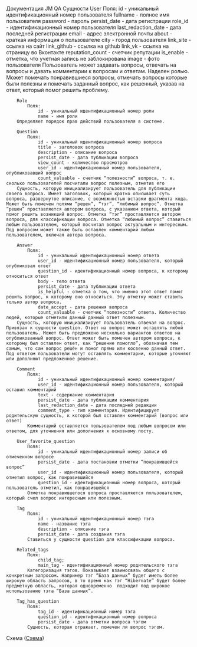 Документация JM QA
    Сущности
        User
            Поля:
                id - уникальный идентификационный номер пользователя
                fullname - полное имя пользователя
                password - пароль
                persist_date - дата регистрации
                role_id - идентификационный номер пользователя
                last_redaction_date - дата последней регистрации
                email - адрес электронной почты
                about - краткая информация о пользователе
                city - город пользователя
                link_site - ссылка на сайт
                link_github - ссылка на github
                link_vk - ссылка на страницу во Вконтакте
                reputation_count - счетчик репутации
                is_enable - отметка, что учетная запись не заблокирована
                image - фото пользователя
        Пользователь может задавать вопросы, отвечать на вопросы и давать комментарии к вопросам и ответам. Наделен ролью. Может помечать понравившиеся вопросы, отмечать вопросы которые были полезны и помечать заданный вопрос, как решенный, указав на ответ, который помог решить проблему.
        
        Role
            Поля:
                id - уникальный идентификационный номер роли
                name - имя роли
        Определяет порядок прав действий пользователя в системе.
    
        Question
            Поля:
                id - уникальный идентификационный номер вопроса
                title - заголовок вопроса
                description - описание вопроса
                persist_date - дата публикации вопроса
                view_count - количество просмотров
                user_id - идентификационный номер пользователя, опубликовавший вопрос
                count_valuable - счетчик “полезности” вопроса, т. е. сколько пользователей посчитали вопрос полезным, отметив его
        Сущность, которую инициализирует пользователь для публикации своего вопроса. Имеет заголовок, который кратко описывает суть вопроса, развернутое описание, с возможностью вставки фрагмента кода. Может быть помечен полями “решен”, “тэг”, “любимый вопрос”. Отметка “решен” проставляется автором вопроса, с указанием ответа, который помог решить возникший вопрос. Отметка “тэг” проставляется автором вопроса, для классификации вопроса. Отметка “любимый вопрос” ставиться любым пользователем, который посчитал вопрос актуальным и интересным. Под вопросом может также быть оставлен комментарий любым пользователем, включая автора вопроса.

        Answer
            Поля:
                id - уникальный идентификационный номер ответа
                user_id - идентификационный номер пользователя, который опубликовал ответ
                question_id - идентификационный номер вопроса, к которому относиться ответ
                body - тело ответа
                persist_date - дата публикации ответа
                is_helpful - отметка о том, что именно этот ответ помог решить вопрос, к которому оно относиться. Эту отметку может ставить только автор вопроса. 
                date_accept - дата решения вопроса
                count_valuable - счетчик “полезности” ответа. Количество людей, которые отметили данный данный ответ полезным.
        Сущность, которую инициализирует пользователь отвечая на вопрос. Привязан к сущности question. Ответ на вопрос может оставлять любой пользователь. Может быть предложено несколько вариантов ответов на опубликованный вопрос. Ответ может быть помечен автором вопроса, к которому был оставлен ответ, как “решение помогло”, обозначая тем самым, что сам вопрос решён и помог прямо или косвенно данный ответ. Под ответом пользователи могут оставлять комментарии, которые уточняют или дополняют предложенное решение.
        
        Comment
            Поля:
                id - уникальный идентификационный номер комментария/
                user_id - идентификационный номер пользователя, который оставил комментарий
                text - содержание комментария
                persist_date - дата публикации комментария
                last_redaction_date - дата последней редакции
                comment_type - тип комментария. Идентифицирует родительскую сущность, к которой был оставлен комментарий (вопрос или ответ)
            Комментарий оставляется пользователем под любым вопросом или ответом, для уточнения или дополнения к основному посту.

        User_favorite_question
            Поля:
                id - уникальный идентификационный номер записи об отмеченном вопросе
                persist_date - дата постановки отметки “понравившейся вопрос”
                user_id - идентификационный номер пользователя, который отметил вопрос, как понравившийся
                question_id - идентификационный номер вопроса, который пользователь отметил, как понравившейся
            Отметка понравившегося вопроса проставляется пользователем, который счел вопрос интересным или полезным.

        Tag
            Поля:
                id - уникальный идентификационный номер тэга
                name - название тэга
                description - описание тэга
                persist_date - дата создания тэга
            Ставиться у сущности question для классификации вопроса.

        Related_tags
            Поля:
                child_tag;
                main_tag - идентификационный номер родительского тэга
            Категоризация тэгов. Показывает взаимосвязь общего с конкретным запросом. Например тэг “База данных” будет иметь более широкую область запросов, в то время как тэг “Hibernate” будет более предметную область, которая одновременно  подходит под широкое использование тэга “База данных”.

        Tag_has_question
            Поля:
                tag_id - идентификационный номер тэга
                question_id - идентификационный номер вопроса
                persist_date - дата отметки вопроса тэгом
            Сущность, которая отражает, помечен ли вопрос тэгом.
Схема
([Схема](https://dbdiagram.io/d/5ea77c8839d18f5553fe515d))